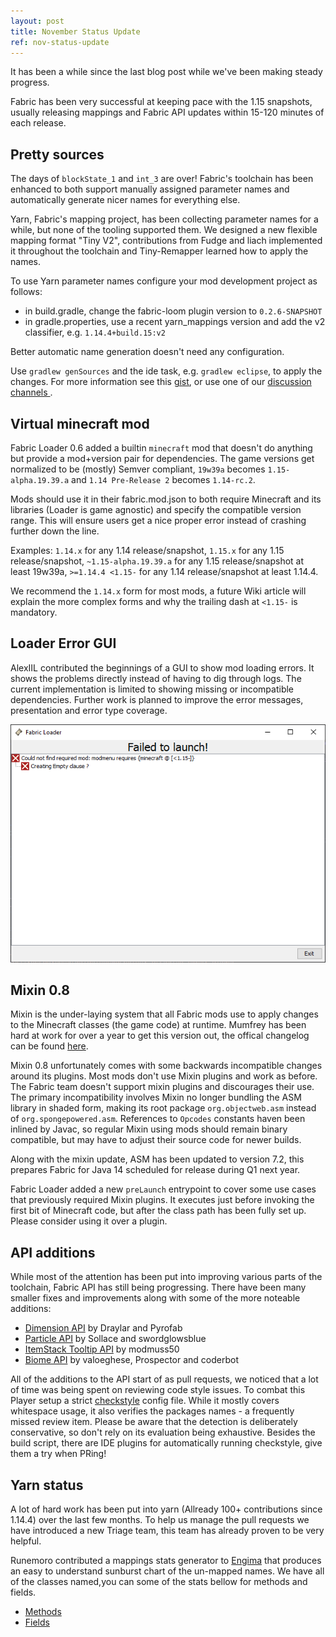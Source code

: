 ```yaml
---
layout: post
title: November Status Update
ref: nov-status-update
---
```


It has been a while since the last blog post while we've been making steady progress.

Fabric has been very successful at keeping pace with the 1.15 snapshots, usually releasing mappings and Fabric API updates within 15-120 minutes of each release.


## Pretty sources

The days of `blockState_1` and `int_3` are over! Fabric's toolchain has been enhanced to both support manually assigned parameter names and automatically generate nicer names for everything else.

Yarn, Fabric's mapping project, has been collecting parameter names for a while, but none of the tooling supported them. We designed a new flexible mapping format "Tiny V2", contributions from Fudge and liach implemented it throughout the toolchain and Tiny-Remapper learned how to apply the names.

To use Yarn parameter names configure your mod development project as follows:
- in build.gradle, change the fabric-loom plugin version to `0.2.6-SNAPSHOT`
- in gradle.properties, use a recent yarn_mappings version and add the v2 classifier, e.g. `1.14.4+build.15:v2`

Better automatic name generation doesn't need any configuration.

Use `gradlew genSources` and the ide task, e.g. `gradlew eclipse`, to apply the changes. For more information see this [gist](https://gist.github.com/modmuss50/5e9415c7b6ea0fc96e56002a2b5f4fc7), or use one of our [discussion channels ](https://fabricmc.net/discuss/).

## Virtual minecraft mod

Fabric Loader 0.6 added a builtin `minecraft` mod that doesn't do anything but provide a mod+version pair for dependencies. The game versions get normalized to be (mostly) Semver compliant, `19w39a` becomes `1.15-alpha.19.39.a` and `1.14 Pre-Release 2` becomes `1.14-rc.2`.

Mods should use it in their fabric.mod.json to both require Minecraft and its libraries (Loader is game agnostic) and specify the compatible version range. This will ensure users get a nice proper error instead of crashing further down the line.

Examples: `1.14.x` for any 1.14 release/snapshot, `1.15.x` for any 1.15 release/snapshot, `~1.15-alpha.19.39.a` for any 1.15 release/snapshot at least 19w39a, `>=1.14.4 <1.15-` for any 1.14 release/snapshot at least 1.14.4. 

We recommend the `1.14.x` form for most mods, a future Wiki article will explain the more complex forms and why the trailing dash at `<1.15-` is mandatory. 

## Loader Error GUI

AlexIIL contributed the beginnings of a GUI to show mod loading errors. It shows the problems directly instead of having to dig through logs. The current implementation is limited to showing missing or incompatible dependencies. Further work is planned to improve the error messages, presentation and error type coverage.

![Screenshot](/assets/external/javaw_2019-11-19_17-07-28.png)

## Mixin 0.8

Mixin is the under-laying system that all Fabric mods use to apply changes to the Minecraft classes (the game code) at runtime. Mumfrey has been hard at work for over a year to get this version out, the offical changelog can be found [here](https://github.com/SpongePowered/Mixin/wiki/Release-Notes---Mixin-0.8).

Mixin 0.8 unfortunately comes with some backwards incompatible changes around its plugins. Most mods don't use Mixin plugins and work as before. The Fabric team doesn't support mixin plugins and discourages their use. The primary incompatibility involves Mixin no longer bundling the ASM library in shaded form, making its root package `org.objectweb.asm` instead of `org.spongepowered.asm`. References to `Opcodes` constants haven been inlined by Javac, so regular Mixin using mods should remain binary compatible, but may have to adjust their source code for newer builds.

Along with the mixin update, ASM has been updated to version 7.2, this prepares Fabric for Java 14 scheduled for release during Q1 next year. 

Fabric Loader added a new `preLaunch` entrypoint to cover some use cases that previously required Mixin plugins. It executes just before invoking the first bit of Minecraft code, but after the class path has been fully set up. Please consider using it over a plugin.

## API additions

While most of the attention has been put into improving various parts of the toolchain, Fabric API has still being progressing. There have been many smaller fixes and improvements along with some of the more noteable additions:

* [Dimension API](https://github.com/FabricMC/fabric/commit/369ab22e7d1922623fe5b150603e7454f0ea1317) by Draylar and Pyrofab
* [Particle API](https://github.com/FabricMC/fabric/commit/c8770389c42e5cf8304c8664d0468064cbc3b636) by Sollace and swordglowsblue
* [ItemStack Tooltip API](https://github.com/FabricMC/fabric/commit/eff46b3d8e76ce07dfc1b37dfb5d5d68ce12b72a) by modmuss50
* [Biome API](https://github.com/FabricMC/fabric/commit/896c7fbb2d596fbab44254b12b3c21a61841887b) by valoeghese, Prospector and coderbot

All of the additions to the API start of as pull requests, we noticed that a lot of time was being spent on reviewing code style issues. To combat this Player setup a strict [checkstyle](https://github.com/FabricMC/fabric/blob/1.14/checkstyle.xml) config file. While it mostly covers whitespace usage, it also verifies the packages names - a frequently missed review item. Please be aware that the detection is deliberately conservative, so don't rely on its evaluation being exhaustive. Besides the build script, there are IDE plugins for automatically running checkstyle, give them a try when PRing!

## Yarn status

A lot of hard work has been put into yarn (Allready 100+ contributions since 1.14.4) over the last few months. To help us manage the pull requests we have introduced a new Triage team, this team has already proven to be very helpful.

Runemoro contributed a mappings stats generator to [Engima](https://github.com/FabricMC/enigma) that produces an easy to understand sunburst chart of the un-mapped names. We have all of the classes named,you can some of the stats bellow for methods and fields.

* [Methods](https://modmuss50.me/yarnstats/methods.html)
* [Fields](https://modmuss50.me/yarnstats/fields.html)

